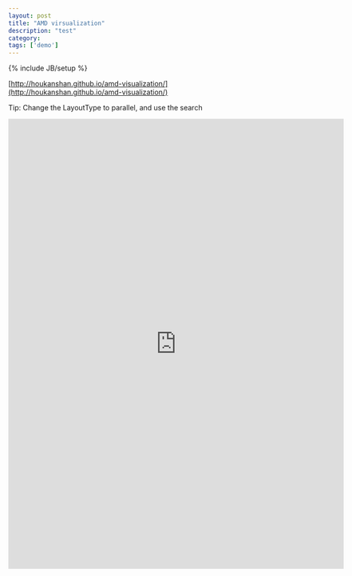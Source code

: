 ```yaml
---
layout: post
title: "AMD virsualization"
description: "test"
category: 
tags: ['demo']
---
```

{% include JB/setup %}

[http://houkanshan.github.io/amd-visualization/](http://houkanshan.github.io/amd-visualization/)

Tip: Change the LayoutType to parallel, and use the search

<style>
  .github-iframe {
    width: 600px;
    width: 70vw;
    border: none;
  }
</style>

<iframe class="github-iframe" height="900px" src="http://houkanshan.github.io/amd-visualization/">
fuck the jekyll template, hehe...
</iframe>

